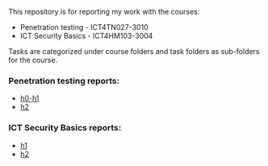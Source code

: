 This repository is for reporting my work with the courses:

- Penetration testing - ICT4TN027-3010
- ICT Security Basics - ICT4HM103-3004

Tasks are categorized under course folders and task folders as sub-folders for the course.

### Penetration testing reports:

+ [h0-h1](/Penetration%20Testing/h0-h1/h0-h1.md)
+ [h2](/Penetration%20Testing/h2/h2.md)

### ICT Security Basics reports:

+ [h1](/ICT%20Security%20Basics/h1/h1.md)
+ [h2](/ICT%20Security%20Basics/h2/h2.md)